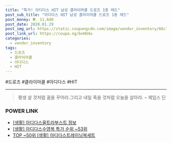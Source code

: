 ```yaml
--- 
title: "특가! 아디다스 HIT 남성 클라이마쿨 드로즈 1종 레드" 
post_sub_title: "아디다스 HIT 남성 클라이마쿨 드로즈 1종 레드" 
post_money: ₩. 11,640 
post_date: 2020.01.29 
post_img_url: https://static.coupangcdn.com/image/vendor_inventory/66c7/d37ddb799d6977ce5461bd56c51d6afe46df6fb63bfb8ded43a13feec069.jpg 
post_link_url: https://coupa.ng/bnHU4u 
categories: 
  - vendor_inventory 
tags: 
  - 드로즈 
  - 클라이마쿨 
  - 아디다스 
  - HIT 
--- 
```

  #드로즈 #클라이마쿨 #아디다스 #HIT 
<hr> 

> 평생 살 것처럼 꿈을 꾸어라.그리고 내일 죽을 것처럼 오늘을 살아라. – 제임스 딘 


### POWER LINK

* <a href="https://blog.naver.com/sakai111/221769828619" target="_blank"> [생활] 아디다스울트라부스트 정보 </a>
* <a href="https://blog.naver.com/sakai111/221783796920" target="_blank"> [생활] 아디다스수영복 특가 순위 ~53위</a>
* <a href="https://blog.naver.com/fasyy4321/221776808236" target="_blank"> TOP ~50위 [생활] 아디다스트레이닝복세트</a>
